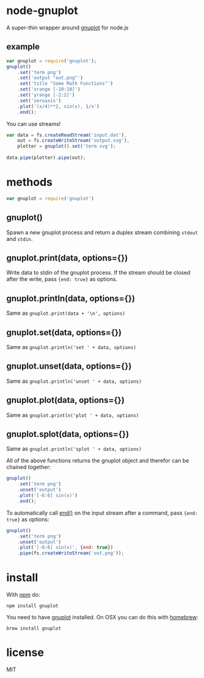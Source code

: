 node-gnuplot
============

A super-thin wrapper around [gnuplot](http://www.gnuplot.info/) for node.js

## example

``` js
var gnuplot = require('gnuplot');
gnuplot()
    .set('term png')
    .set('output "out.png"')
    .set('title "Some Math Functions"')
    .set('xrange [-10:10]')
    .set('yrange [-2:2]')
    .set('zeroaxis')
    .plot('(x/4)**2, sin(x), 1/x')
    .end();
```
You can use streams!

``` js
var data = fs.createReadStream('input.dat'),
    out = fs.createWriteStream('output.svg'),
    plotter = gnuplot().set('term svg');
    
data.pipe(plotter).pipe(out);
```

# methods

``` js
var gnuplot = require('gnuplot')
```

## gnuplot()

Spawn a new gnuplot process and return a duplex stream combining `stdout` and `stdin`. 

## gnuplot.print(data, options={})

Write data to stdin of the gnuplot process. If the stream should be closed after the write, pass `{end: true}` as options.

## gnuplot.println(data, options={})

Same as `gnuplot.print(data + '\n', options)`

## gnuplot.set(data, options={})

Same as `gnuplot.println('set ' + data, options)`

## gnuplot.unset(data, options={})

Same as `gnuplot.println('unset ' + data, options)`

## gnuplot.plot(data, options={})

Same as `gnuplot.println('plot ' + data, options)`

## gnuplot.splot(data, options={})

Same as `gnuplot.println('splot ' + data, options)`

All of the above functions returns the gnuplot object and therefor can be chained together:

``` js
gnuplot()
    .set('term png')
    .unset('output')
    .plot('[-6:6] sin(x)')
    .end();
```

To automatically call [end()](http://nodejs.org/api/stream.html#stream_writable_end_chunk_encoding_callback) on the input stream after a command, pass `{end: true}` as options:

``` js
gnuplot()
    .set('term png')
    .unset('output')
    .plot('[-6:6] sin(x)', {end: true})
    .pipe(fs.createWriteStream('out.png'));
```

# install

With [npm](https://npmjs.org) do:

```
npm install gnuplot
```

You need to have [gnuplot](http://www.gnuplot.info/) installed. On OSX you can do this with [homebrew](http://brew.sh/):

```
brew install gnuplot
```


# license

MIT
